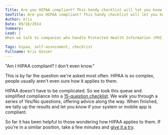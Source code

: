 ```yaml
---
Title: Are you HIPAA compliant? This handy checklist will let you know
SeoTitle: Are you HIPAA compliant? This handy checklist will let you know
Author: kris
Date: 09/16/2014
Summary: 
Lead: |
When we talk to companies who handle Protected Health Information (PHI), often the first topic of discussion is simply understanding what it takes to be HIPAA compliant.

Tags: hipaa, self-assessment, checklist
Fullname: Kris Gösser
---
```

"Am I HIPAA compliant? I don't even know."

This is by far the question we're asked most often. HIPAA is so complex, people usually aren't even sure how it applies to them.

HIPAA doesn't have to be complicated. So we took this queue and simplified compliance into a [15-question checklist](https://catalyze.io/hipaa-self-assessment-checklist). We walk you through a series of Yes/No questions, offering advice along the way. When finished, we tally up the results and let you know if your system or mobile app is compliant.

So far it has been helpful to those wondering how HIPAA applies to them. If you're in a similar position, take a few minutes and [give it a try](https://catalyze.io/hipaa-self-assessment-checklist).

